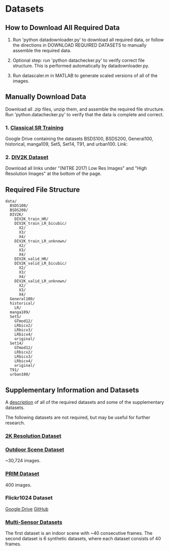 # Datasets
## How to Download All Required Data
1. Run 'python datadownloader.py' to download all required data, or follow the directions in DOWNLOAD REQUIRED DATASETS to manually assemble the required data.

2. Optional step: run 'python datachecker.py' to verify correct file structure. This is performed automatically by datadownloader.py.

3. Run datascaler.m in MATLAB to generate scaled versions of all of the images.


## Manually Download Data
Download all .zip files, unzip them, and assemble the required file structure. Run 'python.datachecker.py' to verify that the data is complete and correct.

### 1. [Classical SR Training](https://drive.google.com/drive/folders/1pRmhEmmY-tPF7uH8DuVthfHoApZWJ1QU)
Google Drive containing the datasets BSDS100, BSDS200, General100, historical, manga109, Set5, Set14, T91, and urban100.
Link: 

### 2. [DIV2K Dataset](https://data.vision.ee.ethz.ch/cvl/DIV2K/)
Download all links under "(NITRE 2017) Low Res Images" and "High Resolution Images" at the bottom of the page.


## Required File Structure
```
data/
  BSDS100/
  BSDS200/
  DIV2K/
    DIV2K_train_HR/
    DIV2K_train_LR_bicubic/
      X2/
      X3/
      X4/
    DIV2K_train_LR_unknown/
      X2/
      X3/
      X4/
    DIV2K_valid_HR/
    DIV2K_valid_LR_bicubic/
      X2/
      X3/
      X4/
    DIV2K_valid_LR_unknown/
      X2/
      X3/
      X4/
  General100/
  historical/
    LR/
  manga109/
  Set5/
    GTmod12/
    LRbicx2/
    LRbicx3/
    LRbicx4/
    original/
  Set14/
    GTmod12/
    LRbicx2/
    LRbicx3/
    LRbicx4/
    original/
  T91/
  urban100/
```

## Supplementary Information and Datasets
A [description](https://cvnote.ddlee.cn/2019/09/22/image-super-resolution-datasets) of all of the required datasets and some of the supplementary datasets.

The following datasets are not required, but may be useful for further research.

### [2K Resolution Dataset](https://drive.google.com/drive/folders/1B-uaxvV9qeuQ-t7MFiN1oEdA6dKnj2vW) 

### [Outdoor Scene Dataset](https://drive.google.com/drive/u/0/folders/1iZfzAxAwOpeutz27HC56_y5RNqnsPPKr)
~30,724 images.

### [PRIM Dataset](https://drive.google.com/drive/folders/17FmdXu5t8wlKwt8extb_nQAdjxUOrb1O)
400 images.

### Flickr1024 Dataset
[Google Drive](https://drive.google.com/drive/folders/10LTXCSp9UqY9A9HVj3sAf7zmS4KdJo2T)
[GitHub](https://yingqianwang.github.io/Flickr1024/)

### [Multi-Sensor Datasets](https://www5.cs.fau.de/research/data/multi-sensor-super-resolution-datasets/)
The first dataset is an indoor scene with ~40 consecutive frames. The second dataset is 6 synthetic datasets, where each dataset consists of 40 frames.
